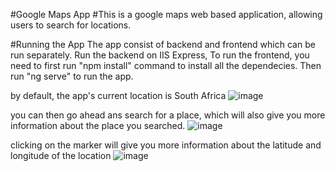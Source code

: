 #Google Maps App
#This is a google maps web based application, allowing users to search for locations.

#Running the App
The app consist of backend and frontend which can be run separately. 
Run the backend on IIS Express,
To run the frontend, you need to first run "npm install" command to install all the dependecies.
Then run "ng serve" to run the app.

by default, the app's current location is South Africa
![image](https://github.com/user-attachments/assets/52ff32b5-4e6f-4ae9-bbc2-0c7fca5314e9)

you can then go ahead ans search for a place, which will also give you more information about the place you searched.
![image](https://github.com/user-attachments/assets/65b92450-a29c-4d5e-86c2-6297d49ee583)

clicking on the marker will give you more information about the latitude and longitude of the location
![image](https://github.com/user-attachments/assets/0926e553-875e-4527-8b8a-4fb7e385aa63)



